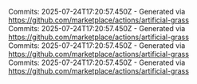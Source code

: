 Commits: 2025-07-24T17:20:57.450Z - Generated via https://github.com/marketplace/actions/artificial-grass
<br>
Commits: 2025-07-24T17:20:57.450Z - Generated via https://github.com/marketplace/actions/artificial-grass
<br>
Commits: 2025-07-24T17:20:57.450Z - Generated via https://github.com/marketplace/actions/artificial-grass
<br>
Commits: 2025-07-24T17:20:57.450Z - Generated via https://github.com/marketplace/actions/artificial-grass
<br>

